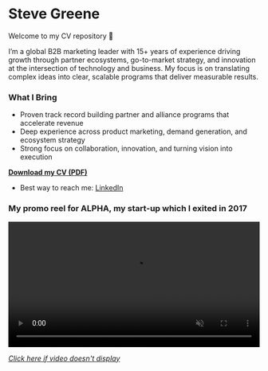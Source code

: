 # Steve Greene  

Welcome to my CV repository 👋  

I’m a global B2B marketing leader with 15+ years of experience driving growth through partner ecosystems, go-to-market strategy, and innovation at the intersection of technology and business. My focus is on translating complex ideas into clear, scalable programs that deliver measurable results.  

### What I Bring 
- Proven track record building partner and alliance programs that accelerate revenue  
- Deep experience across product marketing, demand generation, and ecosystem strategy  
- Strong focus on collaboration, innovation, and turning vision into execution  

**[Download my CV (PDF)](./Steve%20Greene_Global%20Marketing%20Leader.pdf)**
- Best way to reach me: [LinkedIn](https://www.linkedin.com/in/stevegreene)

### My promo reel for ALPHA, my start-up which I exited in 2017

<video width="100%" autoplay muted loop>
  <source src="./ALPHA%20Marketing%20Sizzle%20Reel.mp4" type="video/mp4">
  Your browser does not support the video tag.
</video>

*[Click here if video doesn't display](./ALPHA%20Marketing%20Sizzle%20Reel.mp4)*
